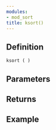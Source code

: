 ```yaml
---
modules:
- mod_sort
title: ksort()
---
```


## Definition

    ksort ( )

## Parameters

## Returns

## Example

```
```
